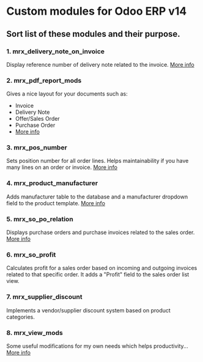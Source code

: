# Custom modules for Odoo ERP v14
## Sort list of these modules and their purpose.

### 1. mrx_delivery_note_on_invoice
Display reference number of delivery note related to the invoice. [More info](/mrx_delivery_note_on_invoice/README.md)

### 2. mrx_pdf_report_mods
Gives a nice layout for your documents such as:
  - Invoice
  - Delivery Note
  - Offer/Sales Order
  - Purchase Order
  - [More info](/mrx_pdf_report_mods/README.md)

### 3. mrx_pos_number
Sets position number for all order lines. Helps maintainability if you have many lines on an order or invoice. [More info](/mrx_pos_number/README.md)

### 4. mrx_product_manufacturer
Adds manufacturer table to the database and a manufacturer dropdown field to the product template. [More info](/mrx_product_manufacturer/README.md)

### 5. mrx_so_po_relation
Displays purchase orders and purchase invoices related to the sales order. [More info](/mrx_so_po_relation/README.md)

### 6. mrx_so_profit
Calculates profit for a sales order based on incoming and outgoing invoices related to that specific order. It adds a "Profit" field to the sales order list view.

### 7. mrx_supplier_discount
Implements a vendor/supplier discount system based on product categories.

### 8. mrx_view_mods
Some useful modifications for my own needs which helps productivity... [More info](/mrx_view_mods/README.md)
